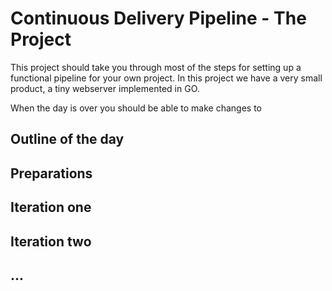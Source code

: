 # Continuous Delivery Pipeline - The Project

This project should take you through most of the steps for setting up a functional pipeline for your own project. In this project we have a very small product, a tiny webserver implemented in GO. 

When the day is over you should be able to make changes to 

## Outline of the day



## Preparations

## Iteration one

## Iteration two

## ...

